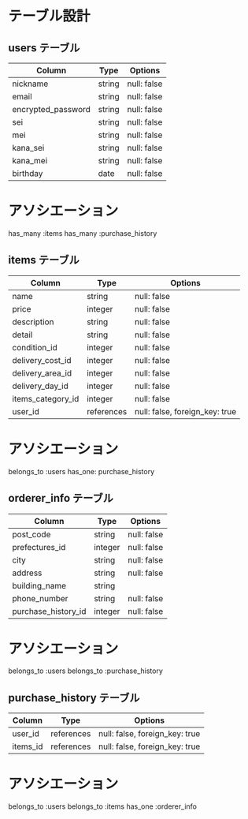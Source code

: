 # テーブル設計

## **users テーブル**

| Column                | Type     | Options     |
| --------------------- | -------- | ----------- |
| nickname              | string   | null: false |
| email                 | string   | null: false |
| encrypted_password    | string   | null: false |
| sei                   | string   | null: false |
| mei                   | string   | null: false |
| kana_sei              | string   | null: false |
| kana_mei              | string   | null: false |
| birthday              | date     | null: false |

# アソシエーション
has_many :items
has_many :purchase_history



## **items テーブル**

| Column            | Type        | Options                        |
| ----------------- | ----------- | ------------------------------ |
| name              | string      | null: false                    |
| price             | integer     | null: false                    |
| description       | string      | null: false                    |
| detail            | string      | null: false                    |
| condition_id      | integer     | null: false                    |
| delivery_cost_id  | integer     | null: false                    |
| delivery_area_id  | integer     | null: false                    |
| delivery_day_id   | integer     | null: false                    |
| items_category_id | integer     | null: false                    |
| user_id           | references  | null: false, foreign_key: true |

# アソシエーション
belongs_to :users
has_one: purchase_history



## **orderer_info テーブル**

| Column              | Type         | Options                        |
| ------------------- | ------------ | ------------------------------ |
| post_code           | string       | null: false                    |
| prefectures_id      | integer      | null: false                    |
| city                | string       | null: false                    |
| address             | string       | null: false                    |
| building_name       | string       |                                |
| phone_number        | string       | null: false                    |
| purchase_history_id | integer      | null: false                    |

# アソシエーション
belongs_to :users
belongs_to :purchase_history 



## **purchase_history テーブル**

| Column           | Type         | Options                        |
| ---------------- | ------------ | ------------------------------ |
| user_id          | references   | null: false, foreign_key: true |
| items_id         | references   | null: false, foreign_key: true |

# アソシエーション
belongs_to :users
belongs_to :items
has_one :orderer_info
